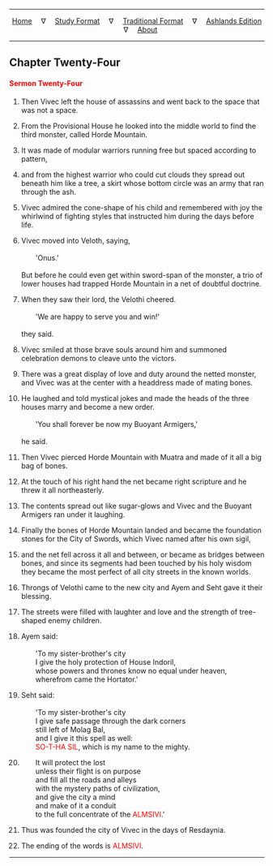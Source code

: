 
---

<!--- Jekyll Page Links -->

<center>
<a href="../../../index.html">Home</a>
&emsp;&nabla;&emsp;
<a href="../../index-study.html">Study Format</a>
&emsp;&nabla;&emsp;
<a href="../../index-traditional.html">Traditional Format</a>
&emsp;&nabla;&emsp;
<a href="../../index-ashlands.html">Ashlands Edition</a>
&emsp;&nabla;&emsp;
<a href="../../../about.html">About</a>
</center>

<!--- Markdown Body Below: -->

---

## Chapter Twenty-Four

#### <span style="color:red">Sermon Twenty-Four</span>

1. Then Vivec left the house of assassins and went back to the space that was not a space.
2. From the Provisional House he looked into the middle world to find the third monster, called Horde Mountain.
3. It was made of modular warriors running free but spaced according to pattern,
4. and from the highest warrior who could cut clouds they spread out beneath him like a tree, a skirt whose bottom circle was an army that ran through the ash.

5. Vivec admired the cone-shape of his child and remembered with joy the whirlwind of fighting styles that instructed him during the days before life.

6. Vivec moved into Veloth, saying,\
\
&emsp;&emsp;'Onus.'\
\
But before he could even get within sword-span of the monster, a trio of lower houses had trapped Horde Mountain in a net of doubtful doctrine.
7. When they saw their lord, the Velothi cheered.\
\
&emsp;&emsp;'We are happy to serve you and win!'\
\
they said.

8. Vivec smiled at those brave souls around him and summoned celebration demons to cleave unto the victors.
9. There was a great display of love and duty around the netted monster, and Vivec was at the center with a headdress made of mating bones.
10. He laughed and told mystical jokes and made the heads of the three houses marry and become a new order.\
\
&emsp;&emsp;'You shall forever be now my Buoyant Armigers,'\
\
he said.

11. Then Vivec pierced Horde Mountain with Muatra and made of it all a big bag of bones.
12. At the touch of his right hand the net became right scripture and he threw it all northeasterly.
13. The contents spread out like sugar-glows and Vivec and the Buoyant Armigers ran under it laughing.

14. Finally the bones of Horde Mountain landed and became the foundation stones for the City of Swords, which Vivec named after his own sigil,
15. and the net fell across it all and between, or became as bridges between bones, and since its segments had been touched by his holy wisdom they became the most perfect of all city streets in the known worlds.

16. Throngs of Velothi came to the new city and Ayem and Seht gave it their blessing.
17. The streets were filled with laughter and love and the strength of tree-shaped enemy children.

18. Ayem said:\
\
&emsp;&emsp;'To my sister-brother's city\
&emsp;&emsp;I give the holy protection of House Indoril,\
&emsp;&emsp;whose powers and thrones know no equal under heaven,\
&emsp;&emsp;wherefrom came the Hortator.'

19. Seht said:\
\
&emsp;&emsp;'To my sister-brother's city\
&emsp;&emsp;I give safe passage through the dark corners\
&emsp;&emsp;still left of Molag Bal,\
&emsp;&emsp;and I give it this spell as well:\
&emsp;&emsp;<span style="color:red">SO-T-HA SIL</span>,
which is my name to the mighty.
20. &emsp;&emsp;It will protect the lost\
&emsp;&emsp;unless their flight is on purpose\
&emsp;&emsp;and fill all the roads and alleys\
&emsp;&emsp;with the mystery paths of civilization,\
&emsp;&emsp;and give the city a mind\
&emsp;&emsp;and make of it a conduit\
&emsp;&emsp;to the full concentrate of the
<span style="color:red">ALMSIVI</span>.'

21. Thus was founded the city of Vivec in the days of Resdaynia.

22. The ending of the words is <span style="color:red">ALMSIVI</span>.

---
